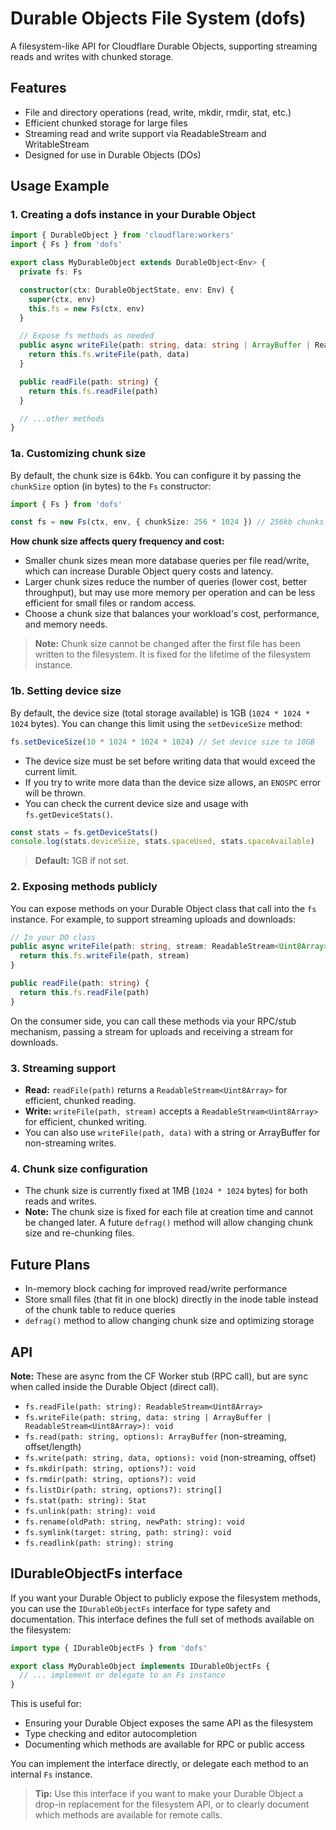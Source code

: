 # Durable Objects File System (dofs)

A filesystem-like API for Cloudflare Durable Objects, supporting streaming reads and writes with chunked storage.

## Features

- File and directory operations (read, write, mkdir, rmdir, stat, etc.)
- Efficient chunked storage for large files
- Streaming read and write support via ReadableStream and WritableStream
- Designed for use in Durable Objects (DOs)

## Usage Example

### 1. Creating a dofs instance in your Durable Object

```ts
import { DurableObject } from 'cloudflare:workers'
import { Fs } from 'dofs'

export class MyDurableObject extends DurableObject<Env> {
  private fs: Fs

  constructor(ctx: DurableObjectState, env: Env) {
    super(ctx, env)
    this.fs = new Fs(ctx, env)
  }

  // Expose fs methods as needed
  public async writeFile(path: string, data: string | ArrayBuffer | ReadableStream<Uint8Array>) {
    return this.fs.writeFile(path, data)
  }

  public readFile(path: string) {
    return this.fs.readFile(path)
  }

  // ...other methods
}
```

### 1a. Customizing chunk size

By default, the chunk size is 64kb. You can configure it by passing the `chunkSize` option (in bytes) to the `Fs` constructor:

```ts
import { Fs } from 'dofs'

const fs = new Fs(ctx, env, { chunkSize: 256 * 1024 }) // 256kb chunks
```

**How chunk size affects query frequency and cost:**

- Smaller chunk sizes mean more database queries per file read/write, which can increase Durable Object query costs and latency.
- Larger chunk sizes reduce the number of queries (lower cost, better throughput), but may use more memory per operation and can be less efficient for small files or random access.
- Choose a chunk size that balances your workload's cost, performance, and memory needs.

> **Note:** Chunk size cannot be changed after the first file has been written to the filesystem. It is fixed for the lifetime of the filesystem instance.

### 1b. Setting device size

By default, the device size (total storage available) is 1GB (`1024 * 1024 * 1024` bytes). You can change this limit using the `setDeviceSize` method:

```ts
fs.setDeviceSize(10 * 1024 * 1024 * 1024) // Set device size to 10GB
```

- The device size must be set before writing data that would exceed the current limit.
- If you try to write more data than the device size allows, an `ENOSPC` error will be thrown.
- You can check the current device size and usage with `fs.getDeviceStats()`.

```ts
const stats = fs.getDeviceStats()
console.log(stats.deviceSize, stats.spaceUsed, stats.spaceAvailable)
```

> **Default:** 1GB if not set.

### 2. Exposing methods publicly

You can expose methods on your Durable Object class that call into the `fs` instance. For example, to support streaming uploads and downloads:

```ts
// In your DO class
public async writeFile(path: string, stream: ReadableStream<Uint8Array>) {
  return this.fs.writeFile(path, stream)
}

public readFile(path: string) {
  return this.fs.readFile(path)
}
```

On the consumer side, you can call these methods via your RPC/stub mechanism, passing a stream for uploads and receiving a stream for downloads.

### 3. Streaming support

- **Read:** `readFile(path)` returns a `ReadableStream<Uint8Array>` for efficient, chunked reading.
- **Write:** `writeFile(path, stream)` accepts a `ReadableStream<Uint8Array>` for efficient, chunked writing.
- You can also use `writeFile(path, data)` with a string or ArrayBuffer for non-streaming writes.

### 4. Chunk size configuration

- The chunk size is currently fixed at 1MB (`1024 * 1024` bytes) for both reads and writes.
- **Note:** The chunk size is fixed for each file at creation time and cannot be changed later. A future `defrag()` method will allow changing chunk size and re-chunking files.

## Future Plans

- In-memory block caching for improved read/write performance
- Store small files (that fit in one block) directly in the inode table instead of the chunk table to reduce queries
- `defrag()` method to allow changing chunk size and optimizing storage

## API

**Note:** These are async from the CF Worker stub (RPC call), but are sync when called inside the Durable Object (direct call).

- `fs.readFile(path: string): ReadableStream<Uint8Array>`
- `fs.writeFile(path: string, data: string | ArrayBuffer | ReadableStream<Uint8Array>): void`
- `fs.read(path: string, options): ArrayBuffer` (non-streaming, offset/length)
- `fs.write(path: string, data, options): void` (non-streaming, offset)
- `fs.mkdir(path: string, options?): void`
- `fs.rmdir(path: string, options?): void`
- `fs.listDir(path: string, options?): string[]`
- `fs.stat(path: string): Stat`
- `fs.unlink(path: string): void`
- `fs.rename(oldPath: string, newPath: string): void`
- `fs.symlink(target: string, path: string): void`
- `fs.readlink(path: string): string`

## IDurableObjectFs interface

If you want your Durable Object to publicly expose the filesystem methods, you can use the `IDurableObjectFs` interface for type safety and documentation. This interface defines the full set of methods available on the filesystem:

```ts
import type { IDurableObjectFs } from 'dofs'

export class MyDurableObject implements IDurableObjectFs {
  // ... implement or delegate to an Fs instance
}
```

This is useful for:

- Ensuring your Durable Object exposes the same API as the filesystem
- Type checking and editor autocompletion
- Documenting which methods are available for RPC or public access

You can implement the interface directly, or delegate each method to an internal `Fs` instance.

> **Tip:** Use this interface if you want to make your Durable Object a drop-in replacement for the filesystem API, or to clearly document which methods are available for remote calls.
